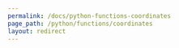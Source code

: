 ```yaml
---
permalink: /docs/python-functions-coordinates
page_path: /python/functions/coordinates
layout: redirect
---
```

